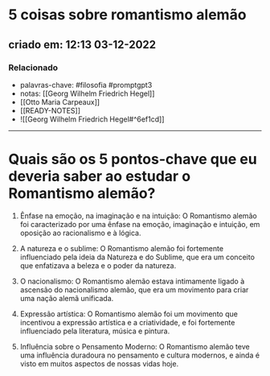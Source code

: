 # 5 coisas sobre romantismo alemão
## criado em: 12:13 03-12-2022

### Relacionado
- palavras-chave: #filosofia #promptgpt3 
- notas: [[Georg Wilhelm Friedrich Hegel]]
- [[Otto Maria Carpeaux]]
- [[READY-NOTES]]
- ![[Georg Wilhelm Friedrich Hegel#^6ef1cd]]
---
# Quais são os 5 pontos-chave que eu deveria saber ao estudar o Romantismo alemão?

1. Ênfase na emoção, na imaginação e na intuição: O Romantismo alemão foi caracterizado por uma ênfase na emoção, imaginação e intuição, em oposição ao racionalismo e à lógica.

2. A natureza e o sublime: O Romantismo alemão foi fortemente influenciado pela ideia da Natureza e do Sublime, que era um conceito que enfatizava a beleza e o poder da natureza.

3. O nacionalismo: O Romantismo alemão estava intimamente ligado à ascensão do nacionalismo alemão, que era um movimento para criar uma nação alemã unificada.

4. Expressão artística: O Romantismo alemão foi um movimento que incentivou a expressão artística e a criatividade, e foi fortemente influenciado pela literatura, música e pintura.

5. Influência sobre o Pensamento Moderno: O Romantismo alemão teve uma influência duradoura no pensamento e cultura modernos, e ainda é visto em muitos aspectos de nossas vidas hoje.